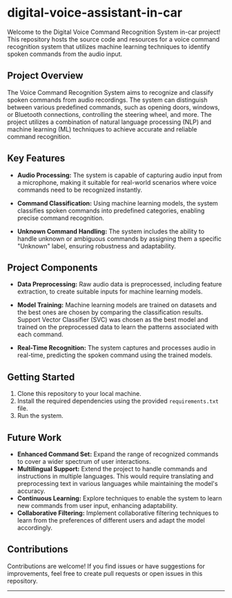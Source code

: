 # digital-voice-assistant-in-car

Welcome to the Digital Voice Command Recognition System in-car project! This repository hosts the source code and resources for a voice command recognition system that utilizes machine learning techniques to identify spoken commands from the audio input.

## Project Overview

The Voice Command Recognition System aims to recognize and classify spoken commands from audio recordings. The system can distinguish between various predefined commands, such as opening doors, windows, or Bluetooth connections, controlling the steering wheel, and more. The project utilizes a combination of natural language processing (NLP) and machine learning (ML) techniques to achieve accurate and reliable command recognition.

## Key Features

- **Audio Processing:** The system is capable of capturing audio input from a microphone, making it suitable for real-world scenarios where voice commands need to be recognized instantly.

- **Command Classification:** Using machine learning models, the system classifies spoken commands into predefined categories, enabling precise command recognition.

- **Unknown Command Handling:** The system includes the ability to handle unknown or ambiguous commands by assigning them a specific "Unknown" label, ensuring robustness and adaptability.


## Project Components

- **Data Preprocessing:** Raw audio data is preprocessed, including feature extraction, to create suitable inputs for machine learning models.

- **Model Training:** Machine learning models are trained on datasets and the best ones are chosen by comparing the classification results. Support Vector Classifier (SVC) was chosen as the best model and trained on the preprocessed data to learn the patterns associated with each command.

- **Real-Time Recognition:** The system captures and processes audio in real-time, predicting the spoken command using the trained models.

## Getting Started

1. Clone this repository to your local machine.
2. Install the required dependencies using the provided `requirements.txt` file.
3. Run the system.

## Future Work

- **Enhanced Command Set:** Expand the range of recognized commands to cover a wider spectrum of user interactions.
- **Multilingual Support:** Extend the project to handle commands and instructions in multiple languages. This would require translating and preprocessing text in various languages while maintaining the model's accuracy.
- **Continuous Learning:** Explore techniques to enable the system to learn new commands from user input, enhancing adaptability.
- **Collaborative Filtering:** Implement collaborative filtering techniques to learn from the preferences of different users and adapt the model accordingly.



## Contributions

Contributions are welcome! If you find issues or have suggestions for improvements, feel free to create pull requests or open issues in this repository.

---
